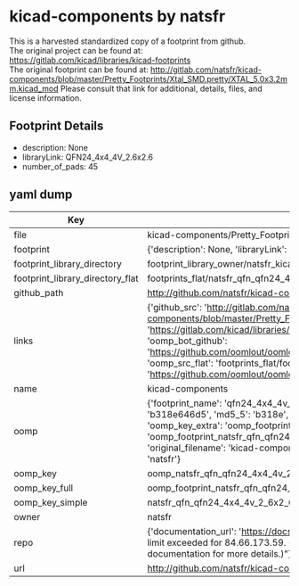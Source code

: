 # kicad-components by natsfr  
This is a harvested standardized copy of a footprint from github.  
The original project can be found at:  
https://gitlab.com/kicad/libraries/kicad-footprints  
The original footprint can be found at:
http://gitlab.com/natsfr/kicad-components/blob/master/Pretty_Footprints/Xtal_SMD.pretty/XTAL_5.0x3.2mm.kicad_mod
Please consult that link for additional, details, files, and license information.  
## Footprint Details
* description: None  
* libraryLink: QFN24_4x4_4V_2.6x2.6  
* number_of_pads: 45  
## yaml dump  
| Key | Value |  
| --- | --- |  
| file | kicad-components/Pretty_Footprints/QFN.pretty/QFN24_4x4_4V_2.6x2.6.kicad_mod |  
| footprint | {'description': None, 'libraryLink': 'QFN24_4x4_4V_2.6x2.6', 'number_of_pads': 45} |  
| footprint_library_directory | footprint_library_owner/natsfr_kicad-components |  
| footprint_library_directory_flat | footprints_flat/natsfr_qfn_qfn24_4x4_4v_2_6x2_6/working |  
| github_path | http://github.com/natsfr/kicad-components/blob/master/Pretty_Footprints/QFN.pretty/QFN24_4x4_4V_2.6x2.6.kicad_mod |  
| links | {'github_src': 'http://gitlab.com/natsfr/kicad-components/blob/master/Pretty_Footprints/Xtal_SMD.pretty/XTAL_5.0x3.2mm.kicad_mod', 'github_src_repo': 'https://gitlab.com/kicad/libraries/kicad-footprints', 'oomp_bot': 'footprints/natsfr_qfn_qfn24_4x4_4v_2_6x2_6/working', 'oomp_bot_github': 'https://github.com/oomlout/oomlout_oomp_footprint_bot/tree/main/footprints/natsfr_qfn_qfn24_4x4_4v_2_6x2_6/working', 'oomp_src_flat': 'footprints_flat/footprints_flat/natsfr_qfn_qfn24_4x4_4v_2_6x2_6/working', 'oomp_src_flat_github': 'https://github.com/oomlout/oomlout_oomp_footprint_src/tree/main/footprints_flat/natsfr_qfn_qfn24_4x4_4v_2_6x2_6/working'} |  
| name | kicad-components |  
| oomp | {'footprint_name': 'qfn24_4x4_4v_2_6x2_6', 'library_name': 'qfn', 'md5': 'b318e646d52869f676ece95eaf652561', 'md5_10': 'b318e646d5', 'md5_5': 'b318e', 'md5_6': 'b318e6', 'oomp_key': 'oomp_natsfr_qfn_qfn24_4x4_4v_2_6x2_6', 'oomp_key_extra': 'oomp_footprint_natsfr_qfn_qfn24_4x4_4v_2_6x2_6', 'oomp_key_full': 'oomp_footprint_natsfr_qfn_qfn24_4x4_4v_2_6x2_6_b318e6', 'oomp_key_simple': 'natsfr_qfn_qfn24_4x4_4v_2_6x2_6', 'original_filename': 'kicad-components/Pretty_Footprints/QFN.pretty/QFN24_4x4_4V_2.6x2.6.kicad_mod', 'owner_name': 'natsfr'} |  
| oomp_key | oomp_natsfr_qfn_qfn24_4x4_4v_2_6x2_6 |  
| oomp_key_full | oomp_footprint_natsfr_qfn_qfn24_4x4_4v_2_6x2_6 |  
| oomp_key_simple | natsfr_qfn_qfn24_4x4_4v_2_6x2_6 |  
| owner | natsfr |  
| repo | {'documentation_url': 'https://docs.github.com/rest/overview/resources-in-the-rest-api#rate-limiting', 'message': "API rate limit exceeded for 84.66.173.59. (But here's the good news: Authenticated requests get a higher rate limit. Check out the documentation for more details.)"} |  
| url | http://github.com/natsfr/kicad-components |  

